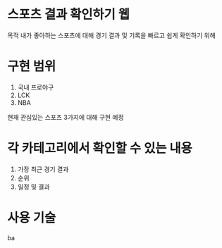 # 스포츠 결과 확인하기 웹

목적 내가 좋아하는 스포츠에 대해 경기 결과 및 기록을 빠르고 쉽게 확인하기 위해

# 구현 범위
1. 국내 프로야구
2. LCK
3. NBA

현재 관심있는 스포츠 3가지에 대해 구현 예정

# 각 카테고리에서 확인할 수 있는 내용
1. 가장 최근 경기 결과
2. 순위
3. 일정 및 결과


# 사용 기술
ba
